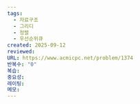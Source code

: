 ```yaml
---
tags:
  - 자료구조
  - 그리디
  - 정렬
  - 우선순위큐
created: 2025-09-12
reviewed:
URL: https://www.acmicpc.net/problem/1374
반복수: "0"
복습:
중요성:
레이팅:
메모:
---
```

